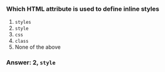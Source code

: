 ### Which HTML attribute is used to define inline styles

1. `styles`
2. `style`
3. `css`
4. `class`
5. None of the above


### Answer: 2, `style`


